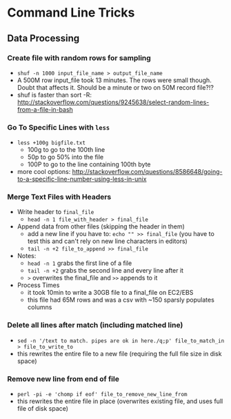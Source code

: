 Command Line Tricks
===================

Data Processing
---------------

### Create file with random rows for sampling
- `shuf -n 1000 input_file_name > output_file_name`
- A 500M row input_file took 13 minutes. The rows were small though. Doubt that affects it. Should be a minute or two on 50M record file?!?
- shuf is faster than sort -R: http://stackoverflow.com/questions/9245638/select-random-lines-from-a-file-in-bash

### Go To Specific Lines with `less`
- `less +100g bigfile.txt`
  - 100g to go to the 100th line
  - 50p to go 50% into the file
  - 100P to go to the line containing 100th byte
- more cool options: http://stackoverflow.com/questions/8586648/going-to-a-specific-line-number-using-less-in-unix

### Merge Text Files with Headers
- Write header to `final_file`
  - `head -n 1 file_with_header > final_file`
- Append data from other files (skipping the header in them)
  - add a new line if you have to: `echo "" >> final_file` (you have to test this and can't rely on new line characters in editors)
  - `tail -n +2 file_to_append >> final_file`
- Notes:
  - `head -n 1` grabs the first line of a file
  - `tail -n +2` grabs the second line and every line after it
  - `>` overwrites the final_file and `>>` appends to it
- Process Times
  - it took 10min to write a 30GB file to a final_file on EC2/EBS
  - this file had 65M rows and was a csv with ~150 sparsly populates columns

### Delete all lines after match (including matched line)
- `sed -n '/text to match. pipes are ok in here./q;p' file_to_match_in > file_to_write_to`
- this rewrites the entire file to a new file (requiring the full file size in disk space)

### Remove new line from end of file
- `perl -pi -e 'chomp if eof' file_to_remove_new_line_from`
- this rewrites the entire file in place (overwrites existing file, and uses full file of disk space)
